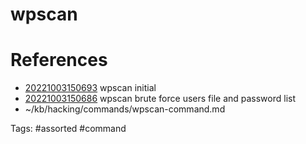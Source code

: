 # wpscan

# References
- [20221003150693](/zet/20221003150693/README.md) wpscan initial
- [20221003150686](/zet/20221003150686/README.md) wpscan brute force users file and password list
- ~/kb/hacking/commands/wpscan-command.md

Tags:
    #assorted #command
